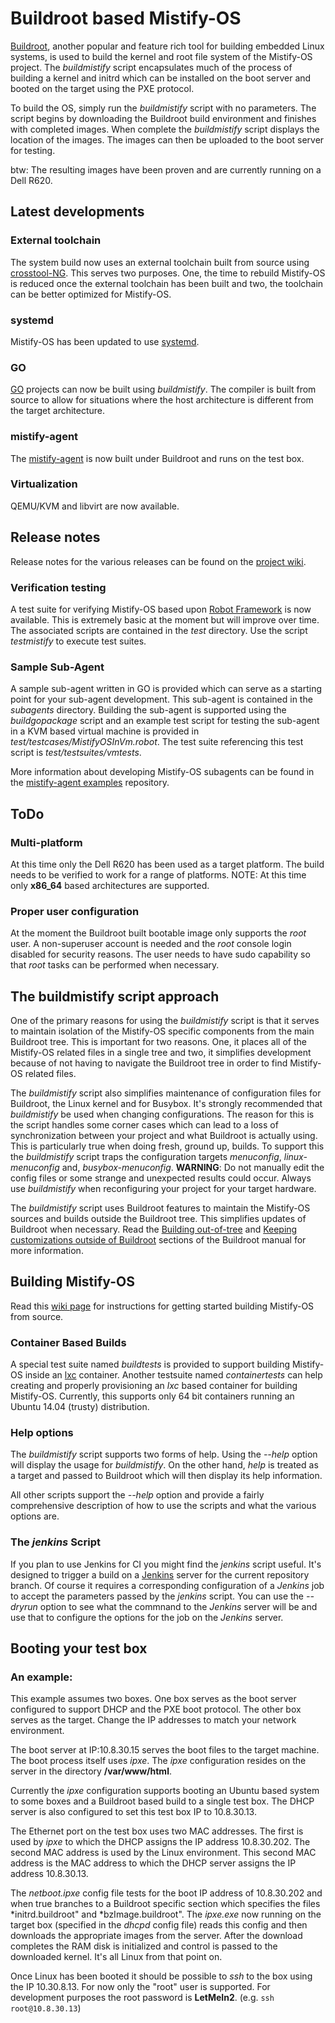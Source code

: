 Buildroot based Mistify-OS
==========================

[Buildroot](http://buildroot.uclibc.org/), another popular and feature rich tool for building embedded Linux systems, is used to build the kernel and root file system of the Mistify-OS project. The *buildmistify* script encapsulates much of the process of building a kernel and initrd which can be installed on the boot server and booted on the target using the PXE protocol.

To build the OS, simply run the *buildmistify* script with no parameters. The script begins by downloading the Buildroot build environment and finishes with completed images. When complete the *buildmistify* script displays the location of the images. The images can then be uploaded to the boot server for testing.

btw: The resulting images have been proven and are currently running on a Dell R620.

## Latest developments

### External toolchain

The system build now uses an external toolchain built from source using [crosstool-NG](http://crosstool-ng.org). This serves two purposes. One, the time to rebuild Mistify-OS is reduced once the external toolchain has been built and two, the toolchain can be better optimized for Mistify-OS.

### systemd

Mistify-OS has been updated to use [systemd](http://en.wikipedia.org/wiki/Systemd).

### GO

[GO](https://golang.org) projects can now be built using *buildmistify*. The compiler is built from source to allow for situations where the host architecture is different from the target architecture.

### mistify-agent

The [mistify-agent](https://github.com/mistifyio/mistify-agent) is now built under Buildroot and runs on the test box.

### Virtualization

QEMU/KVM and libvirt are now available.

## Release notes

Release notes for the various releases can be found on the [project wiki](https://github.com/mistifyio/mistify-os/wiki). 

### Verification testing
A test suite for verifying Mistify-OS based upon [Robot Framework](http://robotframework.org/) is now available. This is extremely basic at the moment but will improve over time. The associated scripts are contained in the *test* directory. Use the script *testmistify* to execute test suites.

### Sample Sub-Agent
A sample sub-agent written in GO is provided which can serve as a starting point for your sub-agent development. This sub-agent is contained in the *subagents* directory. Building the sub-agent is supported using the *buildgopackage* script and an example test script for testing the sub-agent in a KVM based virtual machine is provided in *test/testcases/MistifyOSInVm.robot*. The test suite referencing this test script is *test/testsuites/vmtests*.

More information about developing Mistify-OS subagents can be found in the [mistify-agent examples](https://github.com/mistifyio/mistify-agent/tree/master/examples/simple-subagent) repository.

## ToDo

### Multi-platform
At this time only the Dell R620 has been used as a target platform. The build needs to be verified to work for a range of platforms. NOTE: At this time only **x86_64** based architectures are supported.

### Proper user configuration
At the moment the Buildroot built bootable image only supports the *root* user. A non-superuser account is needed and the *root* console login disabled for security reasons. The user needs to have sudo capability so that *root* tasks can be performed when necessary.

## The buildmistify script approach

One of the primary reasons for using the *buildmistify* script is that it serves to maintain isolation of the Mistify-OS specific components from the main Buildroot tree. This is important for two reasons. One, it places all of the Mistify-OS related files in a single tree and two, it simplifies development because of not having to navigate the Buildroot tree in order to find Mistify-OS related files.

The *buildmistify* script also simplifies maintenance of configuration files for Buildroot, the Linux kernel and for Busybox. It's strongly recommended that *buildmistify* be used when changing configurations. The reason for this is the script handles some corner cases which can lead to a loss of synchronization between your project and what Buildroot is actually using. This is particularly true when doing fresh, ground up, builds. To support this the *buildmistify* script traps the configuration targets *menuconfig*, *linux-menuconfig* and, *busybox-menuconfig*. **WARNING**: Do not manually edit the config files or some strange and unexpected results could occur. Always use *buildmistify* when reconfiguring your project for your target hardware.

The *buildmistify* script uses Buildroot features to maintain the Mistify-OS sources and builds outside the Buildroot tree. This simplifies updates of Buildroot when necessary. Read the [Building out-of-tree](http://buildroot.uclibc.org/downloads/manual/manual.html#_building_out_of_tree) and [Keeping customizations outside of Buildroot](http://buildroot.uclibc.org/downloads/manual/manual.html#outside-br-custom) sections of the Buildroot manual for more information.

## Building Mistify-OS

Read this [wiki page](https://github.com/mistifyio/mistify-os/wiki/Building-from-Source) for instructions for getting started building Mistify-OS from source.

### Container Based Builds

A special test suite named *buildtests* is provided to support building Mistify-OS inside an [lxc](https://linuxcontainers.org/) container. Another testsuite named *containertests* can help creating and properly provisioning an *lxc* based container for building Mistify-OS. Currently, this supports only 64 bit containers running an Ubuntu 14.04 (trusty) distribution.

### Help options

The *buildmistify* script supports two forms of help. Using the *--help* option will display the usage for *buildmistify*. On the other hand, *help* is treated as a target and passed to Buildroot which will then display its help information. 

All other scripts support the *--help* option and provide a fairly comprehensive description of how to use the scripts and what the various options are.

### The *jenkins* Script

If you plan to use Jenkins for CI you might find the *jenkins* script useful. It's designed to trigger a build on a [Jenkins](https://jenkins-ci.org/) server for the current repository branch. Of course it requires a corresponding configuration of a *Jenkins* job to accept the parameters passed by the *jenkins* script. You can use the *--dryrun* option to see what the commnand to the *Jenkins* server will be and use that to configure the options for the job on the *Jenkins* server.

## Booting your test box

### An example:

This example assumes two boxes. One box serves as the boot server configured to support DHCP and the PXE boot protocol. The other box serves as the target. Change the IP addresses to match your network environment.

The boot server at IP:10.8.30.15 serves the boot files to the target machine. The boot process itself uses *ipxe*. The *ipxe* configuration resides on the server in the directory **/var/www/html**.

Currently the *ipxe* configuration supports booting an Ubuntu based system to some boxes and a Buildroot based build to a single test box. The DHCP server is also configured to set this test box IP to 10.8.30.13.

The Ethernet port on the test box uses two MAC addresses. The first is used by *ipxe* to which the DHCP assigns the IP address 10.8.30.202. The second MAC address is used by the Linux environment. This second MAC address is the MAC address to which the DHCP server assigns the IP address 10.8.30.13.

The *netboot.ipxe* config file tests for the boot IP address of 10.8.30.202 and when true branches to a Buildroot specific section which specifies the files *initrd.buildroot" and *bzImage.buildroot". The *ipxe.exe* now running on the target box (specified in the *dhcpd* config file) reads this config and then downloads the appropriate images from the server. After the download completes the RAM disk is initialized and control is passed to the downloaded kernel. It's all Linux from that point on.

Once Linux has been booted it should be possible to *ssh* to the box using the IP 10.30.8.13. For now only the "root" user is supported. For development purposes the root password is **LetMeIn2**. (e.g. `ssh root@10.8.30.13`)

